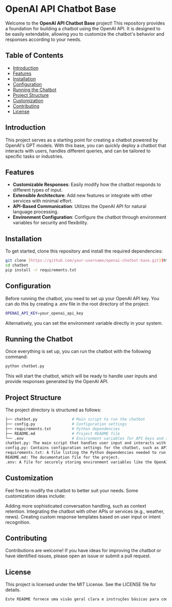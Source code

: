 # OpenAI API Chatbot Base

Welcome to the **OpenAI API Chatbot Base** project! This repository provides a foundation for building a chatbot using the OpenAI API. It is designed to be easily extendable, allowing you to customize the chatbot's behavior and responses according to your needs.

## Table of Contents

- [Introduction](#introduction)
- [Features](#features)
- [Installation](#installation)
- [Configuration](#configuration)
- [Running the Chatbot](#running-the-chatbot)
- [Project Structure](#project-structure)
- [Customization](#customization)
- [Contributing](#contributing)
- [License](#license)

## Introduction

This project serves as a starting point for creating a chatbot powered by OpenAI's GPT models. With this base, you can quickly deploy a chatbot that interacts with users, handles different queries, and can be tailored to specific tasks or industries.

## Features

- **Customizable Responses**: Easily modify how the chatbot responds to different types of input.
- **Extensible Architecture**: Add new features or integrate with other services with minimal effort.
- **API-Based Communication**: Utilizes the OpenAI API for natural language processing.
- **Environment Configuration**: Configure the chatbot through environment variables for security and flexibility.

## Installation

To get started, clone this repository and install the required dependencies:

```bash
git clone [https://github.com/your-username/openai-chatbot-base.git](https://github.com/dimmykarson/chatbot.git)
cd chatbot
pip install -r requirements.txt
```

## Configuration
Before running the chatbot, you need to set up your OpenAI API key. You can do this by creating a .env file in the root directory of the project:

```bash
OPENAI_API_KEY=your_openai_api_key
```

Alternatively, you can set the environment variable directly in your system.

## Running the Chatbot
Once everything is set up, you can run the chatbot with the following command:

```bash
python chatbot.py
```

This will start the chatbot, which will be ready to handle user inputs and provide responses generated by the OpenAI API.

## Project Structure
The project directory is structured as follows:

```bash
├── chatbot.py               # Main script to run the chatbot
├── config.py                # Configuration settings
├── requirements.txt         # Python dependencies
├── README.md                # Project README file
└── .env                     # Environment variables for API keys and settings
chatbot.py: The main script that handles user input and interacts with the OpenAI API.
config.py: Contains configuration settings for the chatbot, such as API keys and response settings.
requirements.txt: A file listing the Python dependencies needed to run the chatbot.
README.md: The documentation file for the project.
.env: A file for securely storing environment variables like the OpenAI API key.
```

## Customization
Feel free to modify the chatbot to better suit your needs. Some customization ideas include:

Adding more sophisticated conversation handling, such as context retention.
Integrating the chatbot with other APIs or services (e.g., weather, news).
Creating custom response templates based on user input or intent recognition.

## Contributing
Contributions are welcome! If you have ideas for improving the chatbot or have identified issues, please open an issue or submit a pull request.

## License
This project is licensed under the MIT License. See the LICENSE file for details.

```bash
Este README fornece uma visão geral clara e instruções básicas para começar a trabalhar com um chatbot base utilizando a API da OpenAI, além de orientar sobre como personalizar e estender o projeto.
```
